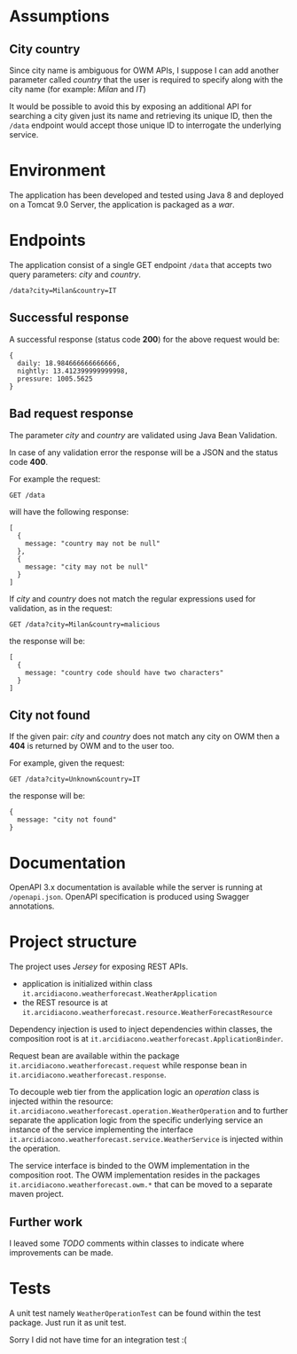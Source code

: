 # Assumptions

## City country
Since city name is ambiguous for OWM APIs, I suppose I can add another parameter called *country* that the user is required to specify along with the city name (for example: *Milan* and *IT*)

It would be possible to avoid this by exposing an additional API for searching a city given just its name and retrieving its unique ID, then the `/data` endpoint would accept those unique ID to interrogate the underlying service.

# Environment

The application has been developed and tested using Java 8 and deployed on a Tomcat 9.0 Server, the application is packaged as a _war_.

# Endpoints

The application consist of a single GET endpoint `/data` that accepts two query parameters: *city* and *country*.

```
/data?city=Milan&country=IT
```

## Successful response
A successful response (status code **200**) for the above request would be:

```
{
  daily: 18.984666666666666,
  nightly: 13.412399999999998,  
  pressure: 1005.5625
}
```

## Bad request response
The parameter *city* and *country* are validated using Java Bean Validation. 

In case of any validation error the response will be a JSON and the status code **400**.

For example the request:  

```
GET /data
```
will have the following response:

```
[
  {
    message: "country may not be null"
  },
  {
    message: "city may not be null"
  }
]
```
If *city* and *country* does not match the regular expressions used for validation, as in the request:

```
GET /data?city=Milan&country=malicious
```
the response will be:

```
[
  {
    message: "country code should have two characters"
  }
]
```

## City not found
If the given pair: *city* and *country* does not match any city on OWM then a **404** is returned by OWM and to the user too.

For example, given the request:

```
GET /data?city=Unknown&country=IT
```
the response will be:

```
{
  message: "city not found"
}
```

# Documentation
OpenAPI 3.x documentation is available while the server is running at `/openapi.json`. OpenAPI specification is produced using Swagger annotations.

# Project structure
The project uses *Jersey* for exposing REST APIs.

- application is initialized within class `it.arcidiacono.weatherforecast.WeatherApplication`
- the REST resource is at `it.arcidiacono.weatherforecast.resource.WeatherForecastResource`

Dependency injection is used to inject dependencies within classes, the composition root is at `it.arcidiacono.weatherforecast.ApplicationBinder`.

Request bean are available within the package `it.arcidiacono.weatherforecast.request` while response bean in `it.arcidiacono.weatherforecast.response`.

To decouple web tier from the application logic an *operation* class is injected within the resource: `it.arcidiacono.weatherforecast.operation.WeatherOperation` and to further separate the application logic from the specific underlying service an instance of the service implementing the interface `it.arcidiacono.weatherforecast.service.WeatherService` is injected within the operation.

The service interface is binded to the OWM implementation in the composition root. The OWM implementation resides in the packages `it.arcidiacono.weatherforecast.owm.*` that can be moved to a separate maven project.

## Further work
I leaved some *TODO* comments within classes to indicate where improvements can be made.

# Tests

A unit test namely `WeatherOperationTest` can be found within the test package. Just run it as unit test.

Sorry I did not have time for an integration test :(
